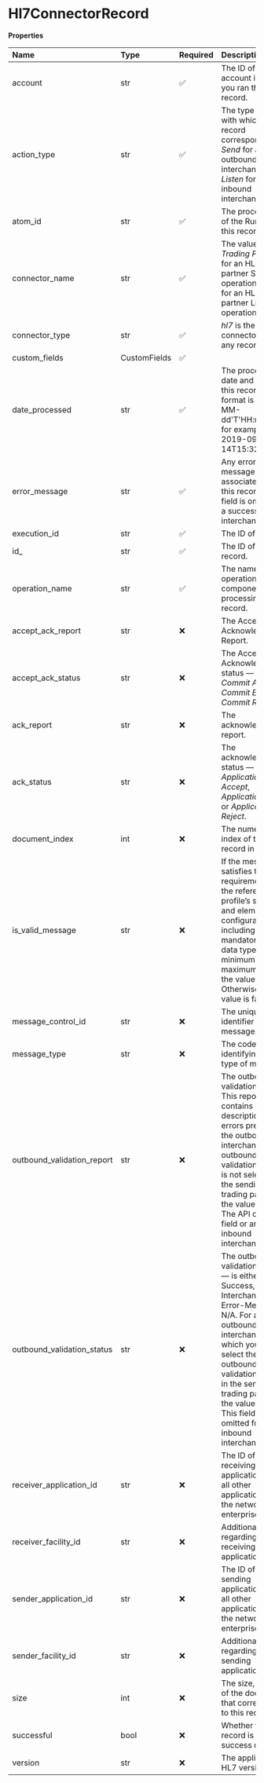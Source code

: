 # Hl7ConnectorRecord

**Properties**

| Name                       | Type         | Required | Description                                                                                                                                                                                                                                                                              |
| :------------------------- | :----------- | :------- | :--------------------------------------------------------------------------------------------------------------------------------------------------------------------------------------------------------------------------------------------------------------------------------------- |
| account                    | str          | ✅       | The ID of the account in which you ran this record.                                                                                                                                                                                                                                      |
| action_type                | str          | ✅       | The type of action with which this record corresponds — _Send_ for an outbound interchange or _Listen_ for an inbound interchange.                                                                                                                                                       |
| atom_id                    | str          | ✅       | The processing ID of the Runtime for this record.                                                                                                                                                                                                                                        |
| connector_name             | str          | ✅       | The value is _Trading Partner_ for an HL7 trading partner Send operation, or _Start_ for an HL7 trading partner Listen operation.                                                                                                                                                        |
| connector_type             | str          | ✅       | _hl7_ is the connector type for any record.                                                                                                                                                                                                                                              |
| custom_fields              | CustomFields | ✅       |                                                                                                                                                                                                                                                                                          |
| date_processed             | str          | ✅       | The processing date and time of this record. The format is yyyy-MM-dd'T'HH:mm:ss'Z', for example 2019-09-14T15:32:00Z.                                                                                                                                                                   |
| error_message              | str          | ✅       | Any error message associated with this record. This field is omitted for a successful interchange.                                                                                                                                                                                       |
| execution_id               | str          | ✅       | The ID of the run.                                                                                                                                                                                                                                                                       |
| id\_                       | str          | ✅       | The ID of this record.                                                                                                                                                                                                                                                                   |
| operation_name             | str          | ✅       | The name of the operation component processing the record.                                                                                                                                                                                                                               |
| accept_ack_report          | str          | ❌       | The Accept Acknowledgment Report.                                                                                                                                                                                                                                                        |
| accept_ack_status          | str          | ❌       | The Accept Acknowledgment status — either _Commit Accept_, _Commit Error_, or _Commit Reject_.                                                                                                                                                                                           |
| ack_report                 | str          | ❌       | The acknowledgment report.                                                                                                                                                                                                                                                               |
| ack_status                 | str          | ❌       | The acknowledgment status — either _Application Accept_, _Application Error_, or _Application Reject_.                                                                                                                                                                                   |
| document_index             | int          | ❌       | The numerical index of this record in the run.                                                                                                                                                                                                                                           |
| is_valid_message           | str          | ❌       | If the message satisfies the requirements of the referenced profile’s segment and element configuration, including mandatory fields, data types, and minimum and maximum lengths, the value is true. Otherwise, the value is false.                                                      |
| message_control_id         | str          | ❌       | The unique identifier for the message.                                                                                                                                                                                                                                                   |
| message_type               | str          | ❌       | The code identifying the type of message.                                                                                                                                                                                                                                                |
| outbound_validation_report | str          | ❌       | The outbound validation report. This report contains descriptions of errors present in the outbound interchange. If the outbound validation option is not selected in the sending trading partner, the value is N/A. The API omits this field or an inbound interchange.                 |
| outbound_validation_status | str          | ❌       | The outbound validation status — is either Success, Error-Interchange, Error-Message, or N/A. For an outbound interchange for which you do not select the outbound validation option in the sending trading partner, the value is N/A. This field is omitted for an inbound interchange. |
| receiver_application_id    | str          | ❌       | The ID of the receiving application among all other applications within the network enterprise.                                                                                                                                                                                          |
| receiver_facility_id       | str          | ❌       | Additional detail regarding the receiving application.                                                                                                                                                                                                                                   |
| sender_application_id      | str          | ❌       | The ID of the sending application among all other applications within the network enterprise.                                                                                                                                                                                            |
| sender_facility_id         | str          | ❌       | Additional detail regarding the sending application.                                                                                                                                                                                                                                     |
| size                       | int          | ❌       | The size, in bytes, of the document that corresponds to this record.                                                                                                                                                                                                                     |
| successful                 | bool         | ❌       | Whether the record is a success or error.                                                                                                                                                                                                                                                |
| version                    | str          | ❌       | The applicable HL7 version.                                                                                                                                                                                                                                                              |

